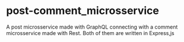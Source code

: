 # post-comment_microsservice
A post microsservice made with GraphQL connecting with a comment microsservice made with Rest. Both of them are written in Express,js
